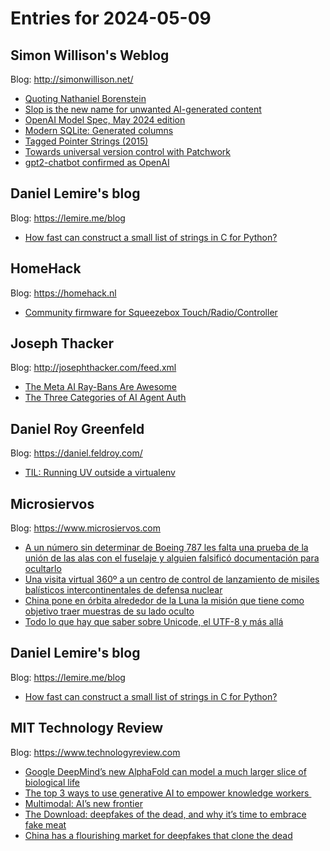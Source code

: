 # Entries for 2024-05-09
## Simon Willison's Weblog 
Blog: http://simonwillison.net/ 

- [Quoting Nathaniel Borenstein](https://simonwillison.net/2024/May/8/nathaniel-borenstein/#atom-everything)
- [Slop is the new name for unwanted AI-generated content](https://simonwillison.net/2024/May/8/slop/#atom-everything)
- [OpenAI Model Spec, May 2024 edition](https://simonwillison.net/2024/May/8/model-spec/#atom-everything)
- [Modern SQLite: Generated columns](https://simonwillison.net/2024/May/8/modern-sqlite-generated-columns/#atom-everything)
- [Tagged Pointer Strings (2015)](https://simonwillison.net/2024/May/8/tagged-pointer-strings-2015/#atom-everything)
- [Towards universal version control with Patchwork](https://simonwillison.net/2024/May/8/universal-version-control/#atom-everything)
- [gpt2-chatbot confirmed as OpenAI](https://simonwillison.net/2024/May/8/gpt2-chatbot-confirmed-as-openai/#atom-everything)
## Daniel Lemire's blog 
Blog: https://lemire.me/blog 

- [How fast can construct a small list of strings in C for Python?](https://lemire.me/blog/2024/05/09/how-fast-can-construct-small-list-of-strings-in-c-for-python/)
## HomeHack 
Blog: https://homehack.nl 

- [Community firmware for Squeezebox Touch/Radio/Controller](https://homehack.nl/community-firmware-for-squeezebox-touch-radio-controller/)
## Joseph Thacker 
Blog: http://josephthacker.com/feed.xml 

- [The Meta AI Ray-Bans Are Awesome](http://josephthacker.com/ai/2024/05/08/meta-ai-ray-bans-a-game-changer.html)
- [The Three Categories of AI Agent Auth](http://josephthacker.com/ai/2024/05/08/the-three-categories-of-ai-agent-auth.html)
## Daniel Roy Greenfeld 
Blog: https://daniel.feldroy.com/ 

- [TIL: Running UV outside a virtualenv](https://daniel.feldroy.com/posts/til-2024-05-running-uv-outside-a-virtualenv)
## Microsiervos 
Blog: https://www.microsiervos.com 

- [A un número sin determinar de Boeing 787 les falta una prueba de la unión de las alas con el fuselaje y alguien falsificó documentación para ocultarlo](https://www.microsiervos.com/archivo/aerotrastorno/boeing-787-falta-prueba-union-alas-fuselaje.html)
- [Una visita virtual 360º a un centro de control de lanzamiento de misiles balísticos intercontinentales de defensa nuclear](https://www.microsiervos.com/archivo/mundoreal/visita-virtual-centro-control-lanzamiento-misiles-balisticos-intercontinentales-defensa-nuclear.html)
- [China pone en órbita alrededor de la Luna la misión que tiene como objetivo traer muestras de su lado oculto](https://www.microsiervos.com/archivo/espacio/china-orbita-lunar-mision-muestras-lado-oculto-luna.html)
- [Todo lo que hay que saber sobre Unicode, el UTF-8 y más allá](https://www.microsiervos.com/archivo/ordenadores/todo-sobre-unicode-utf-8-mas.html)
## Daniel Lemire's blog 
Blog: https://lemire.me/blog 

- [How fast can construct a small list of strings in C for Python?](https://lemire.me/blog/2024/05/09/how-fast-can-construct-small-list-of-strings-in-c-for-python/)
## MIT Technology Review 
Blog: https://www.technologyreview.com 

- [Google DeepMind’s new AlphaFold can model a much larger slice of biological life](https://www.technologyreview.com/2024/05/08/1092183/google-deepminds-new-alphafold-can-model-a-much-larger-slice-of-biological-life/)
- [The top 3 ways to use generative AI to empower knowledge workers ](https://www.technologyreview.com/2024/05/08/1092147/the-top-3-ways-to-use-generative-ai-to-empower-knowledge-workers/)
- [Multimodal: AI’s new frontier](https://www.technologyreview.com/2024/05/08/1092009/multimodal-ais-new-frontier/)
- [The Download: deepfakes of the dead, and why it’s time to embrace fake meat](https://www.technologyreview.com/2024/05/08/1092162/the-download-deepfakes-of-the-dead-and-why-its-time-to-embrace-fake-meat/)
- [China has a flourishing market for deepfakes that clone the dead](https://www.technologyreview.com/2024/05/08/1092145/china-flourishing-market-for-deepfakes/)